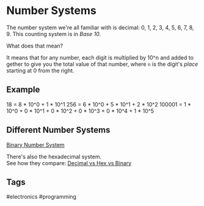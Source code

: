 # Number Systems

The number system we're all familiar with is decimal: 0, 1, 2, 3, 4, 5, 6, 7, 8, 9. This counting system is in *Base 10*.  

What does that mean?

It means that for any number, each digit is multiplied by 10^n and added to gether to give you the total value of that number, where `n` is the digit's *place* starting at 0 from the right.  

## Example
18 = 8 * 10^0 + 1 * 10^1
256 = 6 * 10^0 + 5 * 10^1 + 2 * 10^2
100001 = 1 * 10^0 + 0 * 10^1 + 0 * 10^2 + 0 * 10^3 + 0 * 10^4 + 1 * 10^5

## Different Number Systems
[Binary Number System](../202305122214)

There's also the hexadecimal system.  
See how they compare: [Decimal vs Hex vs Binary](../202305122212)

## Tags
#electronics #programming
